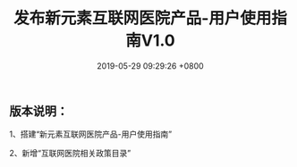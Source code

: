 ﻿---
layout: post
title:  "发布新元素互联网医院产品-用户使用指南V1.0"
date:   2019-05-29 09:29:26 +0800
categories: update
---

## 版本说明： 

1、搭建“新元素互联网医院产品-用户使用指南”  

2、新增“互联网医院相关政策目录” 